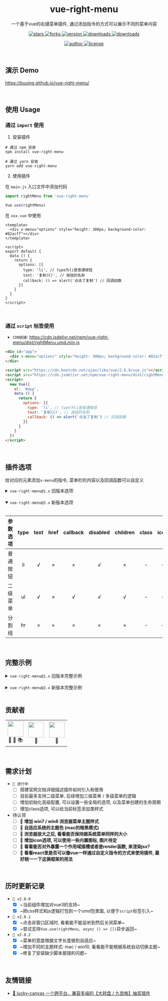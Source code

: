 
<div align="center">
  <h1>vue-right-menu</h1>
  <p>一个基于vue的右键菜单插件, 通过添加指令的方式可以展示不同的菜单内容</p>
  <p>
    <a href="https://github.com/buuing/vue-right-menu/stargazers" target="_black">
      <img src="https://img.shields.io/github/stars/buuing/vue-right-menu?color=%238aacf9&logo=github&style=flat-square" alt="stars" />
    </a>
    <a href="https://github.com/buuing/vue-right-menu/network/members" target="_black">
      <img src="https://img.shields.io/github/forks/buuing/vue-right-menu?color=%238aacf9&logo=github&style=flat-square" alt="forks" />
    </a>
    <a href="https://www.npmjs.com/package/vue-right-menu" target="_black">
      <img src="https://img.shields.io/npm/v/vue-right-menu?color=%238aacf9&logo=npm&style=flat-square" alt="version" />
    </a>
    <a href="https://www.npmjs.com/package/vue-right-menu" target="_black">
      <img src="https://img.shields.io/npm/dm/vue-right-menu?color=%238aacf9&logo=npm&style=flat-square" alt="downloads" />
    </a>
    <a href="https://www.jsdelivr.com/package/npm/vue-right-menu" target="_black">
      <img src="https://data.jsdelivr.com/v1/package/npm/vue-right-menu/badge" alt="downloads" />
    </a>
  </p>
  <p>
    <a href="https://github.com/buuing" target="_black">
      <img src="https://img.shields.io/badge/Author-%20buuing%20-4195a5.svg?&logo=github&style=flat-square" alt="author" />
    </a>
    <a href="https://github.com/buuing/vue-right-menu/blob/master/LICENSE" target="_black">
      <img src="https://img.shields.io/github/license/buuing/vue-right-menu?color=%232dce89&logo=github&style=flat-square" alt="license" />
    </a>
  </p>
</div>

<br />


## 演示 Demo

https://buuing.github.io/vue-right-menu/

<br />

## 使用 Usage

### 通过 `import` 使用

1. 安装插件

```shell
# 通过 npm 安装
npm install vue-right-menu

# 通过 yarn 安装
yarn add vue-right-menu
```

2. 使用插件

在 `main.js` 入口文件中添加代码

```js
import rightMenu from 'vue-right-menu'

Vue.use(rightMenu)
```

在 `xxx.vue` 中使用

```vue
<template>
  <div v-menu="options" style="height: 300px; background-color: #82acff"></div>
</template>

<script>
export default {
  data () {
    return {
      options: [{
        type: 'li', // type为li是普通按钮
        text: '复制(C)', // 按钮的名称
        callback: () => alert('点击了复制') // 回调函数
      }]
    }
  }
}
</script>
```


<br />

### 通过 `script` 标签使用

- `CDN链接`: https://cdn.jsdelivr.net/npm/vue-right-menu/dist/rightMenu.umd.min.js

```html
<div id="app">
  <div v-menu="options" style="height: 300px; background-color: #82acff"></div>
</div>

<script src="https://cdn.bootcdn.net/ajax/libs/vue/2.6.9/vue.js"></script>
<script src="https://cdn.jsdelivr.net/npm/vue-right-menu/dist/rightMenu.umd.min.js"></script>
<script>
  new Vue({
    el: '#app',
    data () {
      return {
        options: [{
          type: 'li', // type为li是普通按钮
          text: '复制(C)', // 按钮的名称
          callback: () => alert('点击了复制') // 回调函数
        }]
      }
    }
  })
</script>
```


<br />

## 插件选项

给对应的元素添加`v-menu`的指令, 菜单栏的内容以及回调函数可以自定义

<details>
<summary>
<code>vue-right-menu@1.x</code> 旧版本选项
</summary>

<br />

| 参数选项  | a链接 | 普通按钮 | 二级菜单 | 分割线
|  :-:     | :-:   | :-:     | :-: | :-:
| type     |  a   |   li    |  ul  | hr 
| title    |  √   |   √     |  √   | × 
| href     |  √   |   ×     |  ×   | × 
| func     |  ×   |   √     |  ×   | × 
| disabled |  √   |   √     |  √   | × 
| children |  ×   |   ×     |  √   | × 

</details>

<br />

<details open>
<summary>
<code>vue-right-menu@2.x</code> 新版本选项
</summary>

<br />

| 参数选项  | type | text | href | callback | disabled | children | class | icon |
| :-:      | :-:  | :-:  | :-:  |    :-:   |   :-:    |    :-:   |  :-:  | :-:  |
| 普通按钮   |  li  |  √   |  ×   |    ×     |   √      |    ×     |   -   |  -   |
| 二级菜单   |  ul  |  √   |  ×   |    √     |   √      |    √     |   -   |  -   |
| 分割线     |  hr  |  ×   |  ×   |    ×     |   ×      |    ×     |   -   |  -   |

</details>

<br />

## 完整示例

<details>
<summary>
<code>vue-right-menu@1.x</code> 旧版本完整示例
</summary>

<br />

```html
<template>
  <div v-menu="options" style="height: 300px; background-color: #82acff"></div>
</template>

<script>
export default {
  data () {
    return {
      options: [
        {
          type: 'li', // type为li是普通按钮
          title: '复制(C)', // 按钮的名称
          func: () => alert('点击了复制') // 回调函数
        }, {
          type: 'li',
          title: '粘贴(V)',
          disabled: true, // 不可点击状态, 回调函数自然无法触发
          func: () => alert('点击了粘贴')
        }, {
          type: 'hr' // 分割线, 无需其他参数
        }, {
          type: 'ul', // type为ul是二级菜单
          title: '新建(W)',
          children: [ // children里面配置二级菜单列表, 不支持三级菜单
            {
              type: 'li',
              title: '文件夹(F)',
              func: () => alert('新建了文件夹')
            }, {
              type: 'li',
              title: '快捷方式(S)',
              func: () => alert('新建了快捷方式')
            }, {
              type: 'hr'
            }, {
              type: 'li',
              title: '文本文档'
            }, {
              type: 'li',
              title: 'Work 文档'
            }, {
              type: 'li',
              title: 'Excel 表格'
            }, {
              type: 'li',
              title: 'WinRAR 压缩文件'
            }
          ]
        }, {
          type: 'hr'
        }, {
          type: 'li',
          title: '属性(R)',
          func: () => alert('点击了属性')
        }
      ]
    }
  }
}
</script>
```

</details>

<br />

<details>
<summary>
<code>vue-right-menu@2.x</code> 新版本完整示例
</summary>

<br />

```html
<template>
  <div v-menu="options" style="height: 300px; background-color: #82acff"></div>
</template>

<script>
export default {
  data () {
    return {
      options: [
        {
          type: 'li', // type为li是普通按钮
          text: '复制(C)', // 按钮的名称
          callback: () => alert('点击了复制') // 回调函数
        }, {
          type: 'li',
          text: '粘贴(V)',
          disabled: true, // 不可点击状态, 回调函数自然无法触发
          callback: () => alert('点击了粘贴')
        }, {
          type: 'hr' // 分割线, 无需其他参数
        }, {
          type: 'ul', // type为ul是二级菜单
          text: '新建(W)',
          children: [ // children里面配置二级菜单列表, 不支持三级菜单
            {
              type: 'li',
              text: '文件夹(F)',
              callback: () => alert('新建了文件夹')
            }, {
              type: 'li',
              text: '快捷方式(S)',
              callback: () => alert('新建了快捷方式')
            }, {
              type: 'hr'
            }, {
              type: 'li',
              text: '文本文档'
            }, {
              type: 'li',
              text: 'Work 文档'
            }, {
              type: 'li',
              text: 'Excel 表格'
            }, {
              type: 'li',
              text: 'WinRAR 压缩文件'
            }
          ]
        }, {
          type: 'hr'
        }, {
          type: 'li',
          text: '属性(R)',
          callback: () => alert('点击了属性')
        }
      ]
    }
  }
}
</script>
```

</details>

<br />

## 贡献者

<table>
  <tr>
    <td align="center"><a href="https://github.com/buuing" target="_blank"><img width="50px" src="https://avatars.githubusercontent.com/u/36689704"></a><div><span title="核心开发">🤖</span> <span title="修复bug">🚧</span> <span title="维护文档">📚</span></div></td>
    <td align="center"><a href="https://github.com/dora1995" target="_blank"><img width="50px" src="https://avatars.githubusercontent.com/u/53267289"></a><div><span title="修复bug">🚧</span></div></td>
    <td align="center"><a href="https://github.com/yushen7" target="_blank"><img width="50px" src="https://avatars.githubusercontent.com/u/35678187"></a><div><span title="核心开发">🤖</span></div></td>
  </tr>
</table>

<br />

## 需求计划

- `📆 进行中`
  - [ ] 搭建官网文档详细描述插件如何引入和使用
  - [ ] 目前最多支持二级菜单, 后续增加三级菜单 / 多级菜单的逻辑
  - [ ] 增加初始化高级配置, 可以设置一些全局的选项, 以及菜单创建的生命周期
  - [ ] 增加class选项, 可以给当前标签添加类样式
- 待认领
  - [ ] 🥉 **增加 win7 / win8 浏览器菜单主题样式**
  - [ ] 🥉 **自适应系统的主题色 (mac的暗黑模式)**
  - [ ] 🥈 **浏览器放大之后, 看看能否保持跟系统菜单同样的大小**
  - [ ] 🥈 **增加icon选项, 可以使用一些内置图标, 图片待定**
  - [ ] 🥇 **看看能否对外暴露一个作用域插槽或者是render函数, 来渲染jsx?**
  - [ ] 🥇 **看看react里是否可以像vue一样通过自定义指令的方式来使用插件, 最好统一一下这俩框架的用法**

<br />

## 历时更新记录

- `🎯 v2.0.0`
  - [x] ~当前组件增加对vue3的支持~
  - [x] ~把css样式和js逻辑打包到一个umd包里面, 以便于`script`标签引入~
- `🎯 v2.0.1`
  - [x] ~点击非窗口区域时, 看看能不能监听到然后关闭菜单~
  - [x] ~尝试支持`Vue.use(rightMenu, async () => [])`异步返回~
- `🎯 v2.0.2`
  - [x] ~菜单的宽度根据文字长度做到自适应~
  - [x] ~增加不同的主题样式: mac / win10, 看看能不能根据系统自动切换主题~
  - [x] ~修复了安装缺少脚本报错的问题~

<br />

## 友情链接

- [🎁 lucky-canvas 一个跨平台、兼容多端的【大转盘 / 九宫格】抽奖插件](https://github.com/LuckDraw/lucky-canvas)
